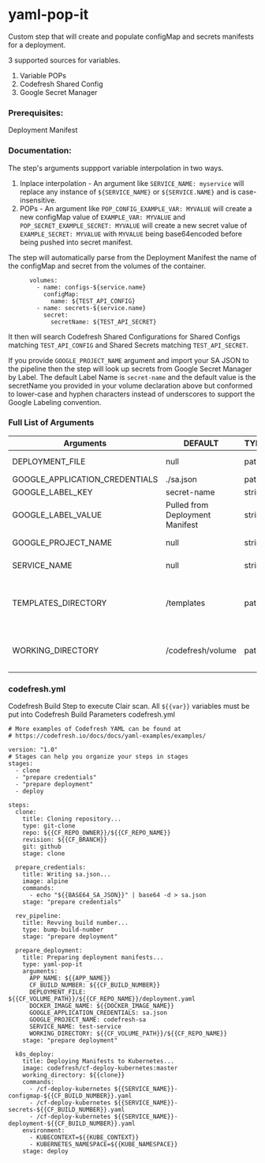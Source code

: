 # yaml-pop-it

Custom step that will create and populate configMap and secrets manifests for a deployment.

3 supported sources for variables.

1. Variable POPs
1. Codefresh Shared Config
1. Google Secret Manager

### Prerequisites:

Deployment Manifest

### Documentation:

The step's arguments suppport variable interpolation in two ways.

1. Inplace interpolation - An argument like `SERVICE_NAME: myservice` will replace any instance of `${SERVICE_NAME}` or `${SERVICE.NAME}` and is case-insensitive.
1. POPs - An argument like `POP_CONFIG_EXAMPLE_VAR: MYVALUE` will create a new configMap value of `EXAMPLE_VAR: MYVALUE` and `POP_SECRET_EXAMPLE_SECRET: MYVALUE` will create a new secret value of `EXAMPLE_SECRET: MYVALUE` with `MYVALUE` being base64encoded before being pushed into secret manifest.

The step will automatically parse from the Deployment Manifest the name of the configMap and secret from the volumes of the container.

``` console
      volumes:
        - name: configs-${service.name}
          configMap:
            name: ${TEST_API_CONFIG}
        - name: secrets-${service.name}
          secret:
            secretName: ${TEST_API_SECRET}
```

It then will search Codefresh Shared Configurations for Shared Configs matching `TEST_API_CONFIG` and Shared Secrets matching `TEST_API_SECRET`.

If you provide `GOOGLE_PROJECT_NAME` argument and import your SA JSON to the pipeline then the step will look up secrets from Google Secret Manager by Label.  The default Label Name is `secret-name` and the default value is the secretName you provided in your volume declaration above but conformed to lower-case and hyphen characters instead of underscores to support the Google Labeling convention.

### Full List of Arguments

| Arguments | DEFAULT | TYPE | REQUIRED | DESCRIPTION |
|----------------------------|----------|---------|----------|---------------------------------------------------------------------------------------------------------------------------------|
| DEPLOYMENT_FILE | null | path | Yes | Path to Deployment Manifest |
| GOOGLE_APPLICATION_CREDENTIALS | ./sa.json | path | No | Path to sa.json file |
| GOOGLE_LABEL_KEY | secret-name | string | No | Label Key for Secret |
| GOOGLE_LABEL_VALUE | Pulled from Deployment Manifest | string | No | Label Value for Secret |
| GOOGLE_PROJECT_NAME | null | string | No | Google Project Name |
| SERVICE_NAME | null | string | Yes | Name of the Kubernetes Service |
| TEMPLATES_DIRECTORY | /templates | path | No | Directory containing templates for configMap and secrets Kubernetes Manifests |
| WORKING_DIRECTORY | /codefresh/volume | path | No | Directory to place interpolated/created Kubernetes Manifests |

### codefresh.yml

Codefresh Build Step to execute Clair scan.
All `${{var}}` variables must be put into Codefresh Build Parameters
codefresh.yml

``` console
# More examples of Codefresh YAML can be found at
# https://codefresh.io/docs/docs/yaml-examples/examples/

version: "1.0"
# Stages can help you organize your steps in stages
stages:
  - clone
  - "prepare credentials"
  - "prepare deployment"
  - deploy

steps:
  clone:
    title: Cloning repository...
    type: git-clone
    repo: ${{CF_REPO_OWNER}}/${{CF_REPO_NAME}}
    revision: ${{CF_BRANCH}}
    git: github
    stage: clone
    
  prepare_credentials:
    title: Writing sa.json...
    image: alpine
    commands:
      - echo "${{BASE64_SA_JSON}}" | base64 -d > sa.json
    stage: "prepare credentials"

  rev_pipeline:
    title: Revving build number...
    type: bump-build-number
    stage: "prepare deployment"

  prepare_deployment:
    title: Preparing deployment manifests...
    type: yaml-pop-it
    arguments:
      APP_NAME: ${{APP_NAME}}
      CF_BUILD_NUMBER: ${{CF_BUILD_NUMBER}}
      DEPLOYMENT_FILE: ${{CF_VOLUME_PATH}}/${{CF_REPO_NAME}}/deployment.yaml
      DOCKER_IMAGE_NAME: ${{DOCKER_IMAGE_NAME}}
      GOOGLE_APPLICATION_CREDENTIALS: sa.json
      GOOGLE_PROJECT_NAME: codefresh-sa
      SERVICE_NAME: test-service
      WORKING_DIRECTORY: ${{CF_VOLUME_PATH}}/${{CF_REPO_NAME}}
    stage: "prepare deployment"
  
  k8s_deploy:
    title: Deploying Manifests to Kubernetes...
    image: codefresh/cf-deploy-kubernetes:master
    working_directory: ${{clone}}
    commands:
      - /cf-deploy-kubernetes ${{SERVICE_NAME}}-configmap-${{CF_BUILD_NUMBER}}.yaml
      - /cf-deploy-kubernetes ${{SERVICE_NAME}}-secrets-${{CF_BUILD_NUMBER}}.yaml
      - /cf-deploy-kubernetes ${{SERVICE_NAME}}-deployment-${{CF_BUILD_NUMBER}}.yaml  
    environment:
      - KUBECONTEXT=${{KUBE_CONTEXT}}
      - KUBERNETES_NAMESPACE=${{KUBE_NAMESPACE}}
    stage: deploy
```
